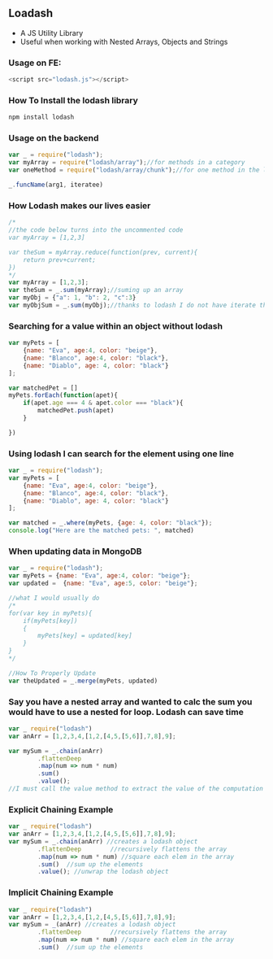 ## Loadash

- A JS Utility Library
- Useful when working with Nested Arrays, Objects and Strings


### Usage on FE:

```js
<script src="lodash.js"></script>
```


### How To Install the lodash library

```bash
npm install lodash
```

### Usage on the backend

```js
var _ = require("lodash");
var myArray = require("lodash/array");//for methods in a category
var oneMethod = require("lodash/array/chunk");//for one method in the lodash library

_.funcName(arg1, iteratee)
```

### How Lodash makes our lives easier

```js
/*
//the code below turns into the uncommented code
var myArray = [1,2,3]

var theSum = myArray.reduce(function(prev, current){
    return prev+current;
})
*/
var myArray = [1,2,3];
var theSum = _.sum(myArray);//suming up an array
var myObj = {"a": 1, "b": 2, "c":3}
var myObjSum = _.sum(myObj);//thanks to lodash I do not have iterate through an object using objectName.keys to add the keys
```

### Searching for a value within an object without lodash

```js
var myPets = [
    {name: "Eva", age:4, color: "beige"},
    {name: "Blanco", age:4, color: "black"},
    {name: "Diablo", age: 4, color: "black"}
];

var matchedPet = []
myPets.forEach(function(apet){
    if(apet.age === 4 & apet.color === "black"){
        matchedPet.push(apet)
    }

})
```

### Using lodash I can search for the element using one line

```js
var _ = require("lodash");
var myPets = [
    {name: "Eva", age:4, color: "beige"},
    {name: "Blanco", age:4, color: "black"},
    {name: "Diablo", age: 4, color: "black"}
];

var matched = _.where(myPets, {age: 4, color: "black"});
console.log("Here are the matched pets: ", matched)
```


### When updating data in MongoDB
```js
var _ = require("lodash");
var myPets = {name: "Eva", age:4, color: "beige"};
var updated =  {name: "Eva", age:5, color: "beige"};

//what I would usually do
/*
for(var key in myPets){
    if(myPets[key])
    {
        myPets[key] = updated[key]
    }
}
*/

//How To Properly Update
var theUpdated = _.merge(myPets, updated)
```


### Say you have a nested array and wanted to calc the sum you would have to use a nested for loop. Lodash can save time

```js
var _ require("lodash")
var anArr = [1,2,3,4,[1,2,[4,5,[5,6]],7,8],9];

var mySum = _.chain(anArr)
        .flattenDeep
        .map(num => num * num)
        .sum()
        .value();
//I must call the value method to extract the value of the computation
```

### Explicit Chaining Example
```js
var _ require("lodash")
var anArr = [1,2,3,4,[1,2,[4,5,[5,6]],7,8],9];
var mySum = _.chain(anArr) //creates a lodash object
        .flattenDeep        //recursively flattens the array
        .map(num => num * num) //square each elem in the array
        .sum()  //sum up the elements
        .value(); //unwrap the lodash object
```

### Implicit Chaining Example
```js
var _ require("lodash")
var anArr = [1,2,3,4,[1,2,[4,5,[5,6]],7,8],9];
var mySum = _(anArr) //creates a lodash object
        .flattenDeep        //recursively flattens the array
        .map(num => num * num) //square each elem in the array
        .sum()  //sum up the elements
```